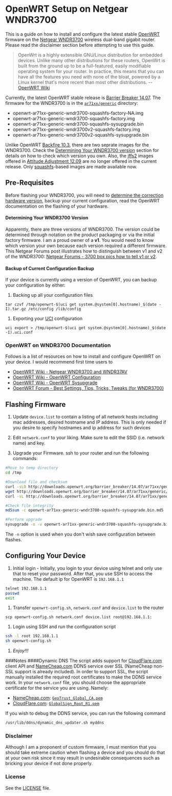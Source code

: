 # OpenWRT Setup on Netgear WNDR3700

This is a guide on how to install and configure the latest stable [OpenWRT](https://openwrt.org/) firmware on the [Netgear WNDR3700](http://www.netgear.com/home/products/networking/wifi-routers/wndr3700.aspx) wireless dual-band gigabit router. Please read the disclaimer section before attempting to use this guide.

> OpenWrt is a highly extensible GNU/Linux distribution for embedded devices. Unlike many other distributions for these routers, OpenWrt is built from the ground up to be a full-featured, easily modifiable operating system for your router. In practice, this means that you can have all the features you need with none of the bloat, powered by a Linux kernel that's more recent than most other distributions.
-- [OpenWRT Wiki](http://wiki.openwrt.org/about/start)

Currently, the latest OpenWRT stable release is [Barrier Breaker 14.07](http://downloads.openwrt.org/barrier_breaker/14.07/). The firmware for the WNDR3700 is in the [`ar71xx/generic`](http://downloads.openwrt.org/barrier_breaker/14.07/ar71xx/generic/) directory:
  + openwrt-ar71xx-generic-wndr3700-squashfs-factory-NA.img
  + openwrt-ar71xx-generic-wndr3700-squashfs-factory.img
  + openwrt-ar71xx-generic-wndr3700-squashfs-sysupgrade.bin
  + openwrt-ar71xx-generic-wndr3700v2-squashfs-factory.img
  + openwrt-ar71xx-generic-wndr3700v2-squashfs-sysupgrade.bin

Unlike OpenWRT [Backfire 10.3](http://downloads.openwrt.org/backfire/10.03.1/), there are two seprate images for the WNDR3700. Check the [Determining Your WNDR3700 version](#determining-your-wndr3700-version) section for details on how to check which version you own. Also, the [jffs2](http://wiki.openwrt.org/doc/techref/filesystems#jffs2) images offered in [Attitude Adjustment 12.09](http://downloads.openwrt.org/attitude_adjustment/12.09/) are no longer offered in the current release. Only [squashfs](http://wiki.openwrt.org/doc/techref/filesystems#squashfs)-based images are made available now.

## Pre-Requisites
Before flashing your WNDR3700, you will need to [determine the correction hardware version](#determining-your-wndr3700-version), backup your current configuration, read the OpenWRT documentation on the flashing of your hardware.

#### Determining Your WNDR3700 Version
Apparently, there are three versions of WNDR3700. The version could be determined through notation on the product packaging or via the initial factory firmware. I am a proud owner of a **v1**. You would need to know which version your own because each version required a different firmware. This Netgear Forums post illustrates how to distinguish between v1 and v2 of the WNDR3700: [Netgear Forums - 3700 box pics how to tell v1 or v2](http://forum1.netgear.com/showthread.php?t=62784).

#### Backup of Current Configuration Backup
If your device is currently using a version of OpenWRT, you can backup your configuration by either:

1. Backing up all your configuration files
```
tar czvf /tmp/openwrt-$(uci get system.@system[0].hostname)_$(date -I).tar.gz /etc/config /lib/config
```

1. Exporting your [UCI](http://wiki.openwrt.org/doc/uci) configuration
```
uci export > /tmp/openwrt-$(uci get system.@system[0].hostname)_$(date -I).uci.conf
```

### OpenWRT on WNDR3700 Documentation
Follows is a list of resources on how to install and configure OpenWRT on your device. I would recommend first time users to 
+ [OpenWRT Wiki - Netgear WNDR3700 and WNDR37AV](http://wiki.openwrt.org/toh/netgear/wndr3700)
+ [OpenWRT Wiki - OpenWRT Configuration](http://wiki.openwrt.org/doc/howto/basic.config)
+ [OpenWRT Wiki - OpenWRT Sysupgrade](http://wiki.openwrt.org/doc/howto/generic.sysupgrade)
+ [OpenWRT Forum - Best Settings, Tips, Tricks, Tweaks (for WNDR3700)](https://forum.openwrt.org/viewtopic.php?id=34062)

## Flashing Firmware
1. Update `device.list` to contain a listing of all network hosts including mac addresses, desired hostname and IP address. This is only needed if you desire to specify hostnames and ip address for such devices

1. Edit `network.conf` to your liking. Make sure to edit the SSID (i.e. network name) and key.

1. Upgrade your Firmware. ssh to your router and run the following commands:

```bash
#Move to temp directory
cd /tmp

#Download file and checksum
curl -sLO http://downloads.openwrt.org/barrier_breaker/14.07/ar71xx/generic/openwrt-ar71xx-generic-wndr3700-squashfs-sysupgrade.bin
wget http://downloads.openwrt.org/barrier_breaker/14.07/ar71xx/generic/md5sums
curl -sL http://downloads.openwrt.org/barrier_breaker/14.07/ar71xx/generic/md5sums | grep openwrt-ar71xx-generic-wndr3700-squashfs-sysupgrade.bin > openwrt-ar71xx-generic-wndr3700-squashfs-sysupgrade.bin.md5

#Check file integrity
md5sum -c openwrt-ar71xx-generic-wndr3700-squashfs-sysupgrade.bin.md5

#Perform upgrade
sysupgrade -n -v openwrt-ar71xx-generic-wndr3700-squashfs-sysupgrade.bin
```

The `-n` option is used when you don't wish save configuration between flashes.

## Configuring Your Device
1. Initial login - Initially, you login to your device using telnet and only use that to reset your password. After that, you use SSH to access the machine. The default ip for OpenWRT is `192.168.1.1`
```bash
telnet 192.168.1.1
passwd
exit
```

1. Transfer `openwrt-config.sh`, `network.conf` and `device.list` to the router
```
scp openwrt-config.sh network.conf device.list root@192.168.1.1:
```

1. Login using SSH and run the configuration script
```bash
ssh -l root 192.168.1.1
sh openwrt-config.sh
```

1. *Enjoy!!!*

###Notes
####Dynamic DNS
The script adds support for [CloudFlare.com](https://www.cloudflare.com) client API and [NameCheap.com](https://www.namecheap.com/) DDNS service over SSL (NameCheap non-SSL support is already included). In order to support SSL, the script manually installed the required root certificates to make the DDNS service work. In your `network.conf` file, you should choose the appropriate certificate for the service you are using. Namely:
  + [NameCheap.com](https://www.namecheap.com/support/knowledgebase/category.aspx/11/dynamic-dns): [`GeoTrust_Global_CA.pem`](https://www.geotrust.com/resources/root-certificates/)
  + [CloudFlare.com](https://www.cloudflare.com/resources-downloads): [`GlobalSign_Root_R1.pem`](https://www.globalsign.com/repository/ca-certificates/)

If you wish to debug the DDNS service, you can run the following command
```bash
/usr/lib/ddns/dynamic_dns_updater.sh myddns
```

### Disclaimer
Although I am a proponent of custom firmware, I must mention that you should take extreme caution when flashing a device and you should do that at your own risk since it may result in undesirable consequences such as bricking your device if not done properly.

### License
See the [LICENSE](https://raw.github.com/alghanmi/openwrt_netgear-wndr3700/master/LICENSE) file.
